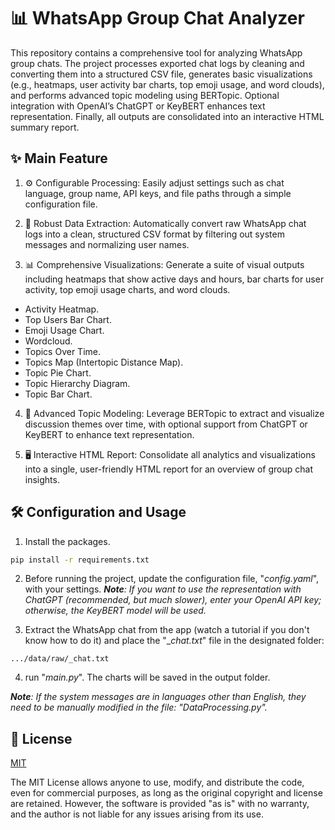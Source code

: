 
# 📊 WhatsApp Group Chat Analyzer

This repository contains a comprehensive tool for analyzing WhatsApp group chats. The project processes exported chat logs by cleaning and converting them into a structured CSV file, generates basic visualizations (e.g., heatmaps, user activity bar charts, top emoji usage, and word clouds), and performs advanced topic modeling using BERTopic. Optional integration with OpenAI’s ChatGPT or KeyBERT enhances text representation. Finally, all outputs are consolidated into an interactive HTML summary report.

## ✨ Main Feature

1. ⚙️ Configurable Processing: Easily adjust settings such as chat language, group name, API keys, and file paths through a simple configuration file.

2. 📑 Robust Data Extraction: Automatically convert raw WhatsApp chat logs into a clean, structured CSV format by filtering out system messages and normalizing user names.

3. 📊 Comprehensive Visualizations: Generate a suite of visual outputs including heatmaps that show active days and hours, bar charts for user activity, top emoji usage charts, and word clouds.

- Activity Heatmap.
- Top Users Bar Chart.
- Emoji Usage Chart.
- Wordcloud.
- Topics Over Time.
- Topics Map (Intertopic Distance Map).
- Topic Pie Chart.
- Topic Hierarchy Diagram.
- Topic Bar Chart.

4. 🧠 Advanced Topic Modeling: Leverage BERTopic to extract and visualize discussion themes over time, with optional support from ChatGPT or KeyBERT to enhance text representation.

5. 🖥️ Interactive HTML Report: Consolidate all analytics and visualizations into a single, user-friendly HTML report for an overview of group chat insights.

## 🛠️ Configuration and Usage
1. Install the packages.
```bash
pip install -r requirements.txt
```

2. Before running the project, update the configuration file, "_config.yaml_", with your settings.
_**Note**: If you want to use the representation with ChatGPT (recommended, but much slower), enter your OpenAI API key; otherwise, the KeyBERT model will be used._

3. Extract the WhatsApp chat from the app (watch a tutorial if you don't know how to do it) and place the "__chat.txt_" file in the designated folder:
```
.../data/raw/_chat.txt
```
4. run "_main.py_". The charts will be saved in the output folder.

_**Note**: If the system messages are in languages other than English, they need to be manually modified in the file: "DataProcessing.py"._

## 📜 License

[MIT](https://choosealicense.com/licenses/mit/)

The MIT License allows anyone to use, modify, and distribute the code, even for commercial purposes, as long as the original copyright and license are retained. However, the software is provided "as is" with no warranty, and the author is not liable for any issues arising from its use.